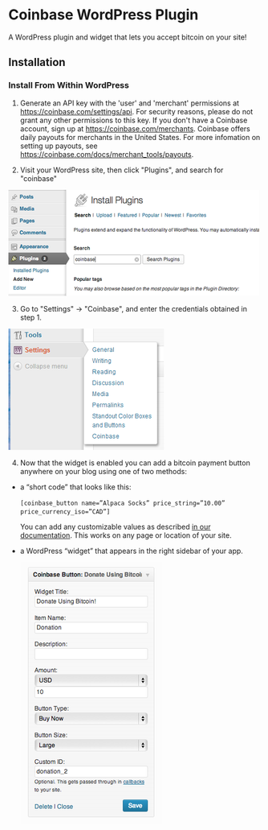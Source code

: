# Coinbase WordPress Plugin

A WordPress plugin and widget that lets you accept bitcoin on your site!

## Installation

### Install From Within WordPress

1. Generate an API key with the 'user' and 'merchant' permissions at https://coinbase.com/settings/api. For security reasons, please do not grant any other permissions to this key. If you don't have a Coinbase account, sign up at https://coinbase.com/merchants. Coinbase offers daily payouts for merchants in the United States. For more infomation on setting up payouts, see https://coinbase.com/docs/merchant_tools/payouts.

2. Visit your WordPress site, then click "Plugins", and search for "coinbase"

  ![Screenshot](screenshot-1.png)

3. Go to "Settings" -> "Coinbase", and enter the credentials obtained in step 1.

  ![Screenshot](screenshot-2.png)

4. Now that the widget is enabled you can add a bitcoin payment button anywhere on your blog using one of two methods:

  * a “short code” that looks like this:

    `[coinbase_button name=”Alpaca Socks” price_string=”10.00” price_currency_iso=”CAD”]`

    You can add any customizable values as described [in our documentation](https://coinbase.com/api/doc/1.0/buttons/create.html).  This works on any page or location of your site.

  * a WordPress “widget” that appears in the right sidebar of your app.

    ![Screenshot](screenshot-4.png)
